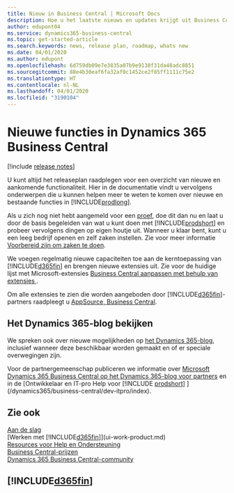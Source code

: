 ```yaml
---
title: Nieuw in Business Central | Microsoft Docs
description: Hoe u het laatste nieuws en updates krijgt uit Business Central.
author: edupont04
ms.service: dynamics365-business-central
ms.topic: get-started-article
ms.search.keywords: news, release plan, roadmap, whats new
ms.date: 04/01/2020
ms.author: edupont
ms.openlocfilehash: 6d759db09e7e3835a07b9e9138f31da48adc8851
ms.sourcegitcommit: 88e4b30eaf6fa32af0c1452ce2f85ff1111c75e2
ms.translationtype: HT
ms.contentlocale: nl-NL
ms.lasthandoff: 04/01/2020
ms.locfileid: "3190104"
---
```

# <a name="whats-new-in-dynamics-365-business-central"></a>Nieuwe functies in Dynamics 365 Business Central

[!include [release notes](includes/release-notes.md)]

U kunt altijd het releaseplan raadplegen voor een overzicht van nieuwe en aankomende functionaliteit. Hier in de documentatie vindt u vervolgens onderwerpen die u kunnen helpen meer te weten te komen over nieuwe en bestaande functies in [!INCLUDE[prodlong](includes/prodlong.md)].  

Als u zich nog niet hebt aangemeld voor een [proef](https://go.microsoft.com/fwlink/?linkid=847861), doe dit dan nu en laat u door de basis begeleiden van wat u kunt doen met [!INCLUDE[prodshort](includes/prodshort.md)] en probeer vervolgens dingen op eigen houtje uit. Wanneer u klaar bent, kunt u een leeg bedrijf openen en zelf zaken instellen. Zie voor meer informatie [Voorbereid zijn om zaken te doen](ui-get-ready-business.md).  

We voegen regelmatig nieuwe capaciteiten toe aan de kerntoepassing van [!INCLUDE[d365fin](includes/d365fin_md.md)] en brengen nieuwe extensies uit. Zie voor de huidige lijst met Microsoft-extensies [Business Central aanpassen met behulp van extensies ](ui-extensions.md).

Om alle extensies te zien die worden aangeboden door [!INCLUDE[d365fin](includes/d365fin_md.md)]-partners raadpleegt u [AppSource, Business Central](https://go.microsoft.com/fwlink/?linkid=2081646).  

## <a name="check-the-dynamics-365-blog"></a>Het Dynamics 365-blog bekijken

We spreken ook over nieuwe mogelijkheden op [het Dynamics 365-blog](https://cloudblogs.microsoft.com/dynamics365/), inclusief wanneer deze beschikbaar worden gemaakt en of er speciale overwegingen zijn.  

Voor de partnergemeenschap publiceren we informatie over [Microsoft Dynamics 365 Business Central op het Dynamics 365-blog voor partners](https://cloudblogs.microsoft.com/dynamics365/it/product/business-central/) en in de [Ontwikkelaar en IT-pro Help voor [!INCLUDE [prodshort](includes/prodshort.md)] ](/dynamics365/business-central/dev-itpro/index).  

## <a name="see-also"></a>Zie ook

[Aan de slag](product-get-started.md)  
[Werken met [!INCLUDE[d365fin](includes/d365fin_md.md)]](ui-work-product.md)  
[Resources voor Help en Ondersteuning](product-help-and-support.md)  
[Business Central-prijzen](https://dynamics.microsoft.com/business-central/overview/#pricing)  
[Dynamics 365 Business Central-community](https://community.dynamics.com/business/)

## [!INCLUDE[d365fin](includes/free_trial_md.md)]
